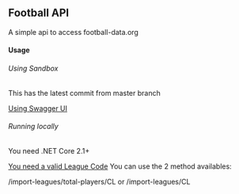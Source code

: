 ## Football API
A simple api to access football-data.org


#### Usage

###### Using Sandbox 

This has the latest commit from master branch

[Using Swagger UI](https://football-api-dev.azurewebsites.net/swagger)


###### Running locally

You need .NET Core 2.1+

[You need a valid League Code](http://www.football-data.org/docs/v1/index.html#league_codes) You can use the 2 method availables:

/import-leagues/total-players/CL 
or
/import-leagues/CL

